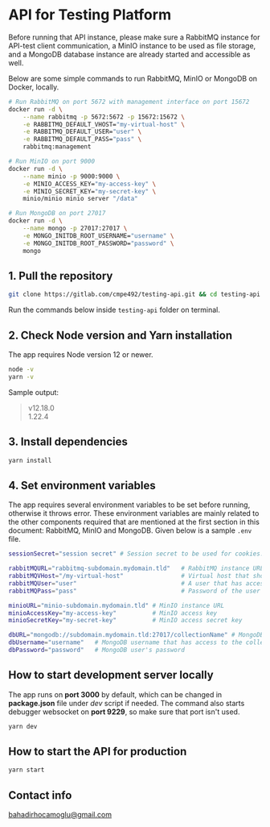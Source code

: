 # API for Testing Platform

Before running that API instance, please make sure a RabbitMQ instance for API-test client communication, a MinIO instance to be used as file storage, and a MongoDB database instance are already started and accessible as well.

Below are some simple commands to run RabbitMQ, MinIO or MongoDB on Docker, locally.

```bash
# Run RabbitMQ on port 5672 with management interface on port 15672
docker run -d \
    --name rabbitmq -p 5672:5672 -p 15672:15672 \
    -e RABBITMQ_DEFAULT_VHOST="my-virtual-host" \
    -e RABBITMQ_DEFAULT_USER="user" \
    -e RABBITMQ_DEFAULT_PASS="pass" \
    rabbitmq:management

# Run MinIO on port 9000
docker run -d \
    --name minio -p 9000:9000 \
    -e MINIO_ACCESS_KEY="my-access-key" \
    -e MINIO_SECRET_KEY="my-secret-key" \
    minio/minio minio server "/data"

# Run MongoDB on port 27017
docker run -d \
    --name mongo -p 27017:27017 \
    -e MONGO_INITDB_ROOT_USERNAME="username" \
    -e MONGO_INITDB_ROOT_PASSWORD="password" \
    mongo
```

## 1. Pull the repository

```bash
git clone https://gitlab.com/cmpe492/testing-api.git && cd testing-api
```

Run the commands below inside `testing-api` folder on terminal.

## 2. Check Node version and Yarn installation

The app requires Node version 12 or newer.

```bash
node -v
yarn -v
```

Sample output:

> v12.18.0 \
> 1.22.4

## 3. Install dependencies

```bash
yarn install
```

## 4. Set environment variables

The app requires several environment variables to be set before running, otherwise it throws error. These environment variables are mainly related to the other components required that are mentioned at the first section in this document: RabbitMQ, MinIO and MongoDB. Given below is a sample `.env` file.

```bash
sessionSecret="session secret" # Session secret to be used for cookies. Any string would work, complex ones recommended.

rabbitMQURL="rabbitmq-subdomain.mydomain.tld"   # RabbitMQ instance URL
rabbitMQVHost="/my-virtual-host"                # Virtual host that should be created beforehand
rabbitMQUser="user"                             # A user that has access to given virtual host
rabbitMQPass="pass"                             # Password of the user given above

minioURL="minio-subdomain.mydomain.tld" # MinIO instance URL
minioAccessKey="my-access-key"          # MinIO access key
minioSecretKey="my-secret-key"          # MinIO access secret key

dbURL="mongodb://subdomain.mydomain.tld:27017/collectionName" # MongoDB instance URL with port
dbUsername="username"   # MongoDB username that has access to the collection given in URL above
dbPassword="password"   # MongoDB user's password

```

## How to start development server locally

The app runs on **port 3000** by default, which can be changed in **package.json** file under _dev_ script if needed. The command also starts debugger websocket on **port 9229**, so make sure that port isn't used.

```bash
yarn dev
```

## How to start the API for production

```bash
yarn start
```

## Contact info

bahadirhocamoglu@gmail.com
